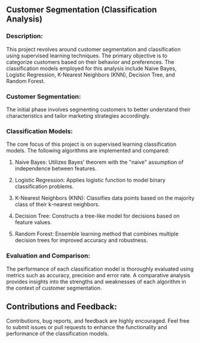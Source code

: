 ## Customer Segmentation (Classification Analysis)

### Description:

This project revolves around customer segmentation and classification using supervised learning techniques. The primary objective is to categorize customers based on their behavior and preferences. The classification models employed for this analysis include Naive Bayes, Logistic Regression, K-Nearest Neighbors (KNN), Decision Tree, and Random Forest.

### Customer Segmentation:

The initial phase involves segmenting customers to better understand their characteristics and tailor marketing strategies accordingly.

### Classification Models:

The core focus of this project is on supervised learning classification models. The following algorithms are implemented and compared:

1. Naive Bayes:
Utilizes Bayes' theorem with the "naive" assumption of independence between features.

2. Logistic Regression:
Applies logistic function to model binary classification problems.

3. K-Nearest Neighbors (KNN):
Classifies data points based on the majority class of their k-nearest neighbors.

4. Decision Tree:
Constructs a tree-like model for decisions based on feature values.

5. Random Forest:
Ensemble learning method that combines multiple decision trees for improved accuracy and robustness.

### Evaluation and Comparison:

The performance of each classification model is thoroughly evaluated using metrics such as accuracy, precision and error rate. A comparative analysis provides insights into the strengths and weaknesses of each algorithm in the context of customer segmentation.

## Contributions and Feedback:

Contributions, bug reports, and feedback are highly encouraged. Feel free to submit issues or pull requests to enhance the functionality and performance of the classification models.

